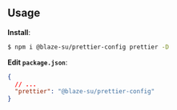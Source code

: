 ## Usage

**Install**:

```bash
$ npm i @blaze-su/prettier-config prettier -D
```

**Edit `package.json`**:

```json
{
  // ...
  "prettier": "@blaze-su/prettier-config"
}
```